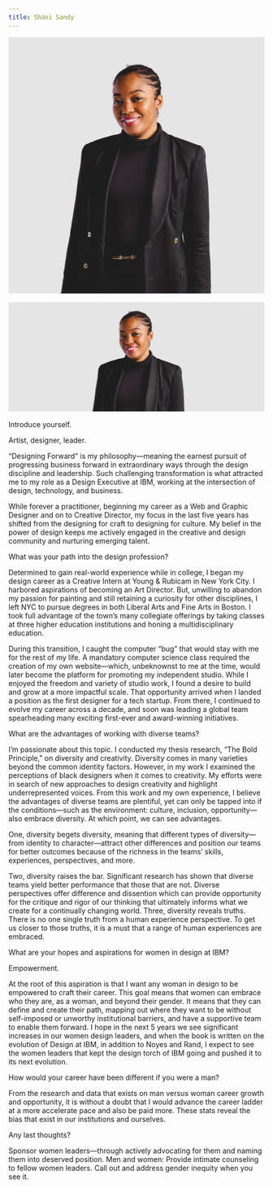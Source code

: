 ```yaml
---
title: Shani Sandy
---
```


<grid classname="background-bleed">
<column lg="16">

<art-direction>

![Shani Sandy card image](./608x608.jpg)

![Shani Sandy hero image](./2624x1120.jpg)

</art-direction>

<community-lead name="Shani Sandy" position="Design Executive" department="IBM Systems"></community-lead>

</column>
</grid>

<grid className="community__grid" background="gray-10">
<column sm="3" md="3" lg="3">

<span className="community__prompt">Introduce yourself.</span>

</column>

<column md="6" lg="8" offset_lg="1">

Artist, designer, leader. 

“Designing Forward” is my philosophy—meaning the earnest pursuit of progressing business forward in extraordinary ways through the design discipline and leadership. Such challenging transformation is what attracted me to my role as a Design Executive at IBM, working at the intersection of design, technology, and business. 

While forever a practitioner, beginning my career as a Web and Graphic Designer and on to Creative Director, my focus in the last five years has shifted from the designing for craft to designing for culture. My belief in the power of design keeps me actively engaged in the creative and design community and nurturing emerging talent.

</column>
</grid>

<grid className="community__grid" background="gray-10">
<column sm="3" md="3" lg="3">

<span className="community__prompt">What was your path into the design profession?</span>

</column>

<column md="6" lg="8" offset_lg="1">

Determined to gain real-world experience while in college, I began my design career as a Creative Intern at Young & Rubicam in New York City. I harbored aspirations of becoming an Art Director.  But, unwilling to abandon my passion for painting and still retaining a curiosity for other disciplines, I left NYC to pursue degrees in both Liberal Arts and Fine Arts in Boston. I took full advantage of the town’s many collegiate offerings by taking classes at three higher education institutions and honing a multidisciplinary education. 

During this transition, I caught the computer “bug” that would stay with me for the rest of my life.  A mandatory computer science class required the creation of my own website—which, unbeknownst to me at the time, would later become the platform for promoting my independent studio. While I enjoyed the freedom and variety of studio work, I found a desire to build and grow at a more impactful scale. That opportunity arrived when I landed a position as the first designer for a tech startup.  From there, I continued to evolve my career across a decade, and soon was leading a global team spearheading many exciting first-ever and award-winning initiatives.

</column>
</grid>

<grid className="community__grid" background="gray-10">
<column sm="3" md="3" lg="3">

<span className="community__prompt">What are the advantages of working with diverse teams?</span>

</column>

<column md="6" lg="8" offset_lg="1">

I’m passionate about this topic. I conducted my thesis research, “The Bold Principle,” on diversity and creativity. Diversity comes in many varieties beyond the common identity factors. However, in my work I examined the perceptions of black designers when it comes to creativity. My efforts were in search of new approaches to design creativity and highlight underrepresented voices. From this work and my own experience, I believe the advantages of diverse teams are plentiful, yet can only be tapped into if the conditions—such as the environment: culture, inclusion, opportunity—also embrace diversity. At which point, we can see advantages.

One, diversity begets diversity, meaning that different types of diversity—from identity to character—attract other differences and position our teams for better outcomes because of the richness in the teams’ skills, experiences, perspectives, and more.

Two, diversity raises the bar. Significant research has shown that diverse teams yield better performance that those that are not. Diverse perspectives offer difference and dissention which can provide opportunity for the critique and rigor of our thinking that ultimately informs what we create for a continually changing world. 
Three, diversity reveals truths. There is no one single truth from a human experience perspective. To get us closer to those truths, it is a must that a range of human experiences are embraced.

</column>
</grid>

<grid className="community__grid" background="gray-10">
<column sm="3" md="3" lg="3">

<span className="community__prompt">What are your hopes and aspirations for women in design at IBM?</span>

</column>

<column md="6" lg="8" offset_lg="1">

Empowerment. 

At the root of this aspiration is that I want any woman in design to be empowered to craft their career. This goal means that women can embrace who they are, as a woman, and beyond their gender. It means that they can define and create their path, mapping out where they want to be without self-imposed or unworthy institutional barriers, and have a supportive team to enable them forward. I hope in the next 5 years we see significant increases in our women design leaders, and when the book is written on the evolution of Design at IBM, in addition to Noyes and Rand, I expect to see the women leaders that kept the design torch of IBM going and pushed it to its next evolution.  

</column>
</grid>

<grid className="community__grid" background="gray-10">
<column sm="3" md="3" lg="3">

<span className="community__prompt">How would your career have been different if you were a man?</span>

</column>

<column md="6" lg="8" offset_lg="1">

From the research and data that exists on man versus woman career growth and opportunity, it is without a doubt that I would advance the career ladder at a more accelerate pace and also be paid more. These stats reveal the bias that exist in our institutions and ourselves.

</column>
</grid>

<grid className="community__grid" background="gray-10">
<column sm="3" md="3" lg="3">

<span className="community__prompt">Any last thoughts?</span>

</column>

<column md="6" lg="8" offset_lg="1">

Sponsor women leaders—through actively advocating for them and naming them into deserved position. Men and women: Provide intimate counseling to fellow women leaders. Call out and address gender inequity when you see it.

</column>
</grid>

